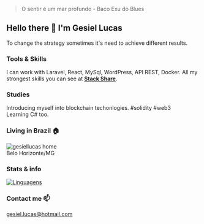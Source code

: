 
> O sentir é um mar profundo - Baco Exu do Blues 

## Hello there 👋 I'm Gesiel Lucas
To change the strategy sometimes it's need to achieve different results. 

### Tools & Skills
I can work with Laravel, React, MySql, WordPress, API REST, Docker. All my strongest skills you can see at **[Stack Share](https://stackshare.io/gesiellucas)**. 

### Studies
Introducing myself into blockchain techonlogies. #solidity #web3 \
Learning C# too.

### Living in Brazil 🏠
![gesiellucas home](https://img.shields.io/badge/Pão_de_queijo-cafezinho-orange) <br />
Belo Horizonte/MG

### Stats & info
[![Linguagens](https://github-readme-stats.vercel.app/api/top-langs/?username=gesiellucas&layout=compact&locale=pt-br)](https://github.com/anuraghazra/github-readme-stats)

### Contact me 📫
gesiel.lucas@hotmail.com
